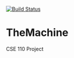 [![Build Status](https://travis-ci.com/sampath/TheMachine.svg?token=9P3TSMpxsQQ1hUYFScxC&branch=master)](https://travis-ci.com/sampath/TheMachine)

# TheMachine
CSE 110 Project
